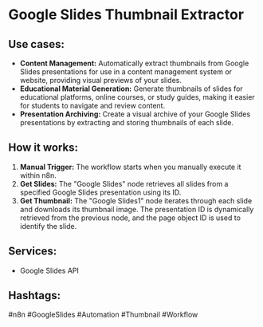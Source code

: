 # Google Slides Thumbnail Extractor

## Use cases:

- **Content Management:** Automatically extract thumbnails from Google Slides presentations for use in a content management system or website, providing visual previews of your slides.
- **Educational Material Generation:** Generate thumbnails of slides for educational platforms, online courses, or study guides, making it easier for students to navigate and review content.
- **Presentation Archiving:** Create a visual archive of your Google Slides presentations by extracting and storing thumbnails of each slide.

## How it works:

1.  **Manual Trigger:** The workflow starts when you manually execute it within n8n.
2.  **Get Slides:** The "Google Slides" node retrieves all slides from a specified Google Slides presentation using its ID.
3.  **Get Thumbnail:** The "Google Slides1" node iterates through each slide and downloads its thumbnail image. The presentation ID is dynamically retrieved from the previous node, and the page object ID is used to identify the slide.

## Services:

-   Google Slides API

## Hashtags:

#n8n #GoogleSlides #Automation #Thumbnail #Workflow
